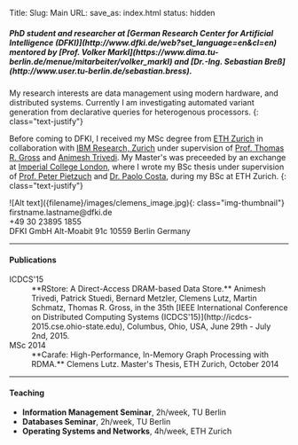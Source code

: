 Title:
Slug: Main
URL:
save_as: index.html
status: hidden

<div markdown=1 class="row">
<div class="col-sm-8">
<h5>
PhD student and researcher at
[German Research Center for Artificial Intelligence (DFKI)](http://www.dfki.de/web?set_language=en&cl=en)
mentored by
[Prof. Volker Markl](https://www.dima.tu-berlin.de/menue/mitarbeiter/volker_markl)
and
[Dr.-Ing. Sebastian Breß](http://www.user.tu-berlin.de/sebastian.bress).
</h5>

My research interests are data management using modern hardware,
and distributed systems.
Currently I am investigating automated variant generation from declarative queries for heterogenous processors.
{: class="text-justify"}

Before coming to DFKI,
I received my MSc degree from
[ETH Zurich](https://www.ethz.ch)
in collaboration with
[IBM Research, Zurich](https://www.research.ibm.com/labs/zurich)
under supervision of
[Prof. Thomas R. Gross](http://www.lst.inf.ethz.ch/people/trg.html)
and
[Animesh Trivedi](http://researcher.watson.ibm.com/researcher/view.php?person=zurich-atr).
My Master's was preceeded by an exchange at
[Imperial College London](https://www.imperial.ac.uk),
where I wrote my BSc thesis under supervision of
[Prof. Peter Pietzuch](https://www.doc.ic.ac.uk/~prp)
and
[Dr. Paolo Costa](https://research.microsoft.com/en-us/um/people/pcosta),
during my BSc at ETH Zurich.
{: class="text-justify"}
</div>
<div markdown=1 class="col-sm-3">
![Alt text]({filename}/images/clemens_image.jpg){: class="img-thumbnail"}
</div>
<div markdown=1 class="col-sm-4">
<div class="row">
<div class="col-sm-2">
<span class="fa fa-envelope"></span>
</div>
<div class="col-sm-10">
firstname.lastname@dfki.de
</div>
</div>
<div class="row">
<div class="col-sm-2">
<span class="fa fa-phone"></span>
</div>
<div class="col-sm-10">
+49 30 23895 1855
</div>
</div>
<div class="row">
<div class="col-sm-2">
<span class="fa fa-map-marker"></span>
</div>
<div class="col-sm-10">
DFKI GmbH  
Alt-Moabit 91c  
10559 Berlin  
Germany  
</div>
</div>
</div>
</div>
<div markdown=1 class="row">
<div class="col-sm-12">

***
#### Publications

<dl markdown=1 class="dl-horizontal">
<dt>
<span class="label label-primary">ICDCS'15</span><br />
<a href="http://ieeexplore.ieee.org/xpl/articleDetails.jsp?arnumber=7164952"><i class="fa fa-external-link"></i></a>
</dt>
<dd>
**RStore: A Direct-Access DRAM-based Data Store.**
Animesh Trivedi, Patrick Stuedi, Bernard Metzler, Clemens Lutz, Martin Schmatz, Thomas R. Gross, in the 35th [IEEE International Conference on Distributed Computing Systems (ICDCS'15)](http://icdcs-2015.cse.ohio-state.edu), Columbus, Ohio, USA, June 29th - July 2nd, 2015.
</dd>

<dt>
<span class="label label-primary">MSc 2014</span><br />
<a href="pdfs/clemens_lutz_msc_thesis.pdf"><i class="fa fa-file-pdf-o"></i></a>
</dt>
<dd>
**Carafe: High-Performance, In-Memory Graph Processing with RDMA.** Clemens Lutz. Master's Thesis, ETH Zurich, October 2014
</dd>
</dl>

***
#### Teaching

- **Information Management Seminar**, 2h/week, TU Berlin
- **Databases Seminar**, 2h/week, TU Berlin
- **Operating Systems and Networks**, 4h/week, ETH Zurich

</div>
</div>
